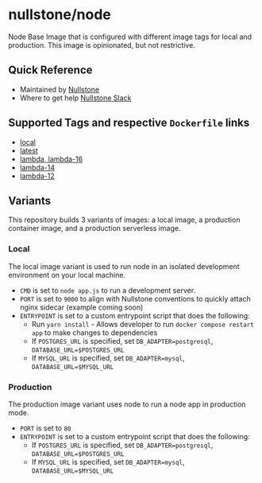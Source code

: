 # nullstone/node

Node Base Image that is configured with different image tags for local and production.
This image is opinionated, but not restrictive.

## Quick Reference

- Maintained by
  [Nullstone](https://nullstone.io)
- Where to get help
  [Nullstone Slack](https://join.slack.com/t/nullstone-community/signup)

## Supported Tags and respective `Dockerfile` links

- [local](local.Dockerfile)
- [latest](Dockerfile)
- [lambda, lambda-16](lambda.Dockerfile)
- [lambda-14](lambda.Dockerfile)
- [lambda-12](lambda.Dockerfile)

## Variants

This repository builds 3 variants of images: a local image, a production container image, and a production serverless image.

### Local

The local image variant is used to run node in an isolated development environment on your local machine.
- `CMD` is set to `node app.js` to run a development server.
- `PORT` is set to `9000` to align with Nullstone conventions to quickly attach nginx sidecar (example coming soon)
- `ENTRYPOINT` is set to a custom entrypoint script that does the following:
    - Run `yarn install` - Allows developer to run `docker compose restart app` to make changes to dependencies
    - If `POSTGRES_URL` is specified, set `DB_ADAPTER=postgresql`, `DATABASE_URL=$POSTGRES_URL`
    - If `MYSQL_URL` is specified, set `DB_ADAPTER=mysql`, `DATABASE_URL=$MYSQL_URL`

### Production

The production image variant uses node to run a node app in production mode.
- `PORT` is set to `80`
- `ENTRYPOINT` is set to a custom entrypoint script that does the following:
    - If `POSTGRES_URL` is specified, set `DB_ADAPTER=postgresql`, `DATABASE_URL=$POSTGRES_URL`
    - If `MYSQL_URL` is specified, set `DB_ADAPTER=mysql`, `DATABASE_URL=$MYSQL_URL`

